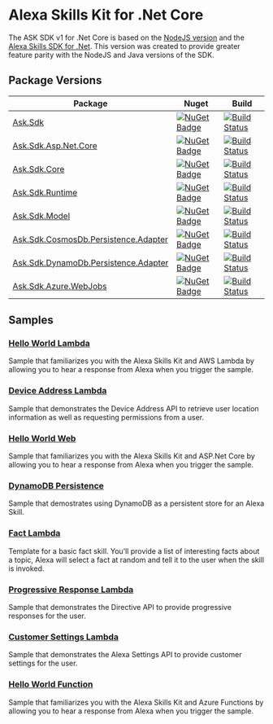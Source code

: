 # Alexa Skills Kit for .Net Core

The ASK SDK v1 for .Net Core is based on the [NodeJS version](https://github.com/alexa/alexa-skills-kit-sdk-for-nodejs) and the [Alexa Skills SDK for .Net](https://github.com/timheuer/alexa-skills-dotnet). This version was created to provide greater feature parity with the NodeJS and Java versions of the SDK.


## Package Versions
| Package       | Nuget         | Build         |
| ------------- | ------------- | ------------- |
|[Ask.Sdk](https://github.com/captechconsulting/alexa-skills-kit-sdk-for-dotnet/tree/master/src/Ask.Sdk)|[![NuGet Badge](https://buildstats.info/nuget/ask.sdk)](https://www.nuget.org/packages/Ask.Sdk/)|[![Build Status](https://ncipollina.visualstudio.com/Alexa%20Skills%20Kit%20SDK%20.Net%20Core/_apis/build/status/Ask.Sdk-CI)](https://ncipollina.visualstudio.com/Alexa%20Skills%20Kit%20SDK%20.Net%20Core/_build/latest?definitionId=9)|
|[Ask.Sdk.Asp.Net.Core](https://github.com/captechconsulting/alexa-skills-kit-sdk-for-dotnet/tree/master/src/Ask.Sdk.Asp.Net.Core)|[![NuGet Badge](https://buildstats.info/nuget/ask.sdk.asp.net.core)](https://www.nuget.org/packages/Ask.Sdk.Asp.Net.Core/)|[![Build Status](https://ncipollina.visualstudio.com/Alexa%20Skills%20Kit%20SDK%20.Net%20Core/_apis/build/status/Ask.Sdk.Asp.Net.Core-CI)](https://ncipollina.visualstudio.com/Alexa%20Skills%20Kit%20SDK%20.Net%20Core/_build/latest?definitionId=7)|
|[Ask.Sdk.Core](https://github.com/captechconsulting/alexa-skills-kit-sdk-for-dotnet/tree/master/src/Ask.Sdk.Core)|[![NuGet Badge](https://buildstats.info/nuget/ask.sdk.core)](https://www.nuget.org/packages/Ask.Sdk.Core/)|[![Build Status](https://dev.azure.com/captechconsulting/Alexa%20Skills%20Kit%20SDK%20.Net%20Core/_apis/build/status/Ask.Sdk.Core-CI)](https://dev.azure.com/captechconsulting/Alexa%20Skills%20Kit%20SDK%20.Net%20Core/_build/latest?definitionId=1)|
|[Ask.Sdk.Runtime](https://github.com/captechconsulting/alexa-skills-kit-sdk-for-dotnet/tree/master/src/Ask.Sdk.Runtime)|[![NuGet Badge](https://buildstats.info/nuget/ask.sdk.runtime)](https://www.nuget.org/packages/Ask.Sdk.Runtime/)|[![Build Status](https://dev.azure.com/captechconsulting/Alexa%20Skills%20Kit%20SDK%20.Net%20Core/_apis/build/status/Ask.Sdk.Runtime-CI)](https://dev.azure.com/captechconsulting/Alexa%20Skills%20Kit%20SDK%20.Net%20Core/_build/latest?definitionId=2)|
|[Ask.Sdk.Model](https://github.com/captechconsulting/alexa-skills-kit-sdk-for-dotnet/tree/master/src/Ask.Sdk.Model)|[![NuGet Badge](https://buildstats.info/nuget/ask.sdk.model)](https://www.nuget.org/packages/Ask.Sdk.Model/)|[![Build Status](https://dev.azure.com/captechconsulting/Alexa%20Skills%20Kit%20SDK%20.Net%20Core/_apis/build/status/Ask.Sdk.Model-CI)](https://dev.azure.com/captechconsulting/Alexa%20Skills%20Kit%20SDK%20.Net%20Core/_build/latest?definitionId=3)|
|[Ask.Sdk.CosmosDb.Persistence.Adapter](https://github.com/captechconsulting/alexa-skills-kit-sdk-for-dotnet/tree/master/src/Ask.Sdk.CosmosDb.Persistence.Adapter)|[![NuGet Badge](https://buildstats.info/nuget/ask.sdk.cosmosdb.persistence.adapter)](https://www.nuget.org/packages/Ask.Sdk.CosmosDb.Persistence.Adapter/)|[![Build Status](https://ncipollina.visualstudio.com/Alexa%20Skills%20Kit%20SDK%20.Net%20Core/_apis/build/status/Ask.Sdk.CosmosDb.Persistence.Adapter-CI)](https://ncipollina.visualstudio.com/Alexa%20Skills%20Kit%20SDK%20.Net%20Core/_build/latest?definitionId=6)|
|[Ask.Sdk.DynamoDb.Persistence.Adapter](https://github.com/captechconsulting/alexa-skills-kit-sdk-for-dotnet/tree/master/src/Ask.Sdk.DynamoDb.Persistence.Adapter)|[![NuGet Badge](https://buildstats.info/nuget/ask.sdk.dynamodb.persistence.adapter)](https://www.nuget.org/packages/Ask.Sdk.DynamoDb.Persistence.Adapter/)|[![Build Status](https://ncipollina.visualstudio.com/Alexa%20Skills%20Kit%20SDK%20.Net%20Core/_apis/build/status/Ask.Sdk.DynamoDb.Persistence.Adapter-CI)](https://ncipollina.visualstudio.com/Alexa%20Skills%20Kit%20SDK%20.Net%20Core/_build/latest?definitionId=8)|
|[Ask.Sdk.Azure.WebJobs](https://github.com/captechconsulting/alexa-skills-kit-sdk-for-dotnet/tree/master/src/Ask.Sdk.Azure.WebJobs)|[![NuGet Badge](https://buildstats.info/nuget/ask.sdk.azure.webjobs)](https://www.nuget.org/packages/Ask.Sdk.Azure.WebJobs/)|[![Build Status](https://ncipollina.visualstudio.com/Alexa%20Skills%20Kit%20SDK%20.Net%20Core/_apis/build/status/Ask.Sdk.Azure.WebJobs-CI)](https://ncipollina.visualstudio.com/Alexa%20Skills%20Kit%20SDK%20.Net%20Core/_build/latest?definitionId=9)|

## Samples

### [Hello World Lambda](https://github.com/captechconsulting/alexa-skills-kit-sdk-for-dotnet/tree/master/samples/HelloWorldLambda)
Sample that familiarizes you with the Alexa Skills Kit and AWS Lambda by allowing you to hear a response from Alexa when you trigger the sample.

### [Device Address Lambda](https://github.com/captechconsulting/alexa-skills-kit-sdk-for-dotnet/tree/master/samples/DeviceAddressLambda)
Sample that demonstrates the Device Address API to retrieve user location information as well as requesting permissions from a user.

### [Hello World Web](https://github.com/captechconsulting/alexa-skills-kit-sdk-for-dotnet/tree/master/samples/HelloWorldWeb)
Sample that familiarizes you with the Alexa Skills Kit and ASP.Net Core by allowing you to hear a response from Alexa when you trigger the sample.

### [DynamoDB Persistence](https://github.com/captechconsulting/alexa-skills-kit-sdk-for-dotnet/tree/master/samples/DynamoDbLambda)
Sample that demostrates using DynamoDB as a persistent store for an Alexa Skill.

### [Fact Lambda](https://github.com/captechconsulting/alexa-skills-kit-sdk-for-dotnet/tree/master/samples/FactLambda)
Template for a basic fact skill. You’ll provide a list of interesting facts about a topic, Alexa will select a fact at random and tell it to the user when the skill is invoked.

### [Progressive Response Lambda](https://github.com/captechconsulting/alexa-skills-kit-sdk-for-dotnet/tree/master/samples/ProgressiveResponseLambda)
Sample that demonstrates the Directive API to provide progressive responses for the user.

### [Customer Settings Lambda](https://github.com/captechconsulting/alexa-skills-kit-sdk-for-dotnet/tree/master/samples/CustomerSettingsLambda)
Sample that demonstrates the Alexa Settings API to provide customer settings for the user.

### [Hello World Function](https://github.com/captechconsulting/alexa-skills-kit-sdk-for-dotnet/tree/master/samples/HelloWorldFunction)
Sample that familiarizes you with the Alexa Skills Kit and Azure Functions by allowing you to hear a response from Alexa when you trigger the sample.

